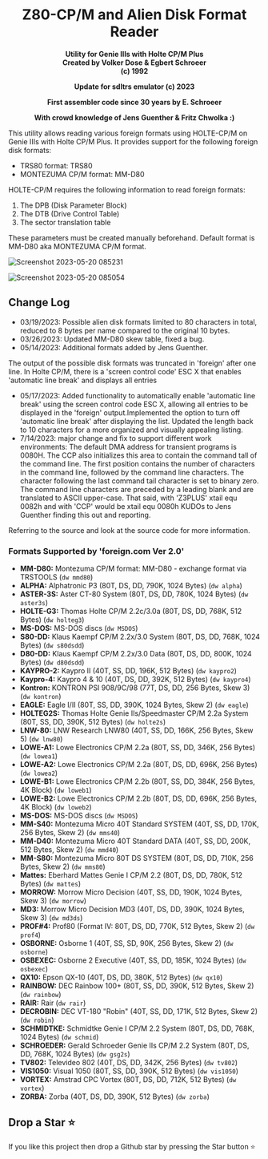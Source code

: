 <div align="center">

# Z80-CP/M and Alien Disk Format Reader

**Utility for Genie IIIs with Holte CP/M Plus**\
**Created by Volker Dose & Egbert Schroeer**\
**(c) 1992**

**Update for sdltrs emulator (c) 2023**

**First assembler code since 30 years by E. Schroeer**

**With crowd knowledge of Jens Guenther & Fritz Chwolka :)**

</div>

This utility allows reading various foreign formats using HOLTE-CP/M on Genie IIIs with Holte CP/M Plus. It provides support for the following foreign disk formats:

- TRS80 format: TRS80
- MONTEZUMA CP/M format: MM-D80

HOLTE-CP/M requires the following information to read foreign formats:

1. The DPB (Disk Parameter Block)
2. The DTB (Drive Control Table)
3. The sector translation table

These parameters must be created manually beforehand.
Default format is MM-D80 aka MONTEZUMA CP/M format.

![Screenshot 2023-05-20 085231](https://github.com/Egbert-Azure/Z80-CP-M-format-reader/assets/55332675/fdabdd6e-a530-444a-bb07-06de9e116463)

![Screenshot 2023-05-20 085054](https://github.com/Egbert-Azure/Z80-CP-M-format-reader/assets/55332675/4bf05a34-fb91-4186-9c38-c7e0487ab310)

## Change Log

- 03/19/2023: Possible alien disk formats limited to 80 characters in total, reduced to 8 bytes per name compared to the original 10 bytes.
- 03/26/2023: Updated MM-D80 skew table, fixed a bug.
- 05/14/2023: Additional formats added by Jens Guenther.

The output of the possible disk formats was truncated in 'foreign' after one line. In Holte CP/M, there is a 'screen control code' ESC X that enables 'automatic line break' and displays all entries

- 05/17/2023: Added functionality to automatically enable 'automatic line break' using the screen control code ESC X, allowing all entries to be displayed in the 'foreign' output.Implemented the option to turn off 'automatic line break' after displaying the list. Updated the length back to 10 characters for a more organized and visually appealing listing.
- 7/14/2023: major change and fix to support different work environments:
  The default DMA address for transient programs is 0080H. The CCP also initializes this area to contain the command tall of the command line. The first position contains the number of characters in the command line, followed by the command line  characters. The character following the last command tail character is set to binary zero. The command line characters are preceded by a leading blank and are translated to ASCII upper-case.
  That said, with 'Z3PLUS' xtail  equ 0082h and with 'CCP' would be xtail  equ 0080h
  KUDOs to Jens Guenther finding this out and reporting.
  
Referring to the source and look at the source code for more information.

### Formats Supported by 'foreign.com Ver 2.0'

- **MM-D80:** Montezuma CP/M format: MM-D80 - exchange format via TRSTOOLS (`dw mmd80`)
- **ALPHA:** Alphatronic P3 (80T, DS, DD, 790K, 1024 Bytes) (`dw alpha`)
- **ASTER-3S:** Aster CT-80 System (80T, DS, DD, 780K, 1024 Bytes) (`dw aster3s`)
- **HOLTE-G3:** Thomas Holte CP/M 2.2c/3.0a (80T, DS, DD, 768K, 512 Bytes) (`dw holteg3`)
- **MS-DOS:** MS-DOS discs (`dw MSDOS`)
- **S80-DD:** Klaus Kaempf CP/M 2.2x/3.0 System (80T, DS, DD, 768K, 1024 Bytes) (`dw s80dsdd`)
- **D80-DD:** Klaus Kaempf CP/M 2.2x/3.0 Data (80T, DS, DD, 800K, 1024 Bytes) (`dw d80dsdd`)
- **KAYPRO-2:** Kaypro II (40T, SS, DD, 196K, 512 Bytes) (`dw kaypro2`)
- **Kaypro-4:** Kaypro 4 & 10 (40T, DS, DD, 392K, 512 Bytes) (`dw kaypro4`)
- **Kontron:** KONTRON PSI 908/9C/98 (77T, DS, DD, 256 Bytes, Skew 3) (`dw kontron`)
- **EAGLE:** Eagle I/II (80T, SS, DD, 390K, 1024 Bytes, Skew 2) (`dw eagle`)
- **HOLTEG2S:** Thomas Holte Genie IIs/Speedmaster CP/M 2.2a System (80T, SS, DD, 390K, 512 Bytes) (`dw holte2s`)
- **LNW-80:** LNW Research LNW80 (40T, SS, DD, 166K, 256 Bytes, Skew 5) (`dw lnw80`)
- **LOWE-A1:** Lowe Electronics CP/M 2.2a (80T, SS, DD, 346K, 256 Bytes) (`dw lowea1`)
- **LOWE-A2:** Lowe Electronics CP/M 2.2a (80T, DS, DD, 696K, 256 Bytes) (`dw lowea2`)
- **LOWE-B1:** Lowe Electronics CP/M 2.2b (80T, SS, DD, 384K, 256 Bytes, 4K Block) (`dw loweb1`)
- **LOWE-B2:** Lowe Electronics CP/M 2.2b (80T, DS, DD, 696K, 256 Bytes, 4K Block) (`dw loweb2`)
- **MS-DOS:** MS-DOS discs (`dw MSDOS`)
- **MM-S40:** Montezuma Micro 40T Standard SYSTEM (40T, SS, DD, 170K, 256 Bytes, Skew 2) (`dw mms40`)
- **MM-D40:** Montezuma Micro 40T Standard DATA (40T, SS, DD, 200K, 512 Bytes, Skew 2) (`dw mmd40`)
- **MM-S80:** Montezuma Micro 80T DS SYSTEM (80T, DS, DD, 710K, 256 Bytes, Skew 2) (`dw mms80`)
- **Mattes:** Eberhard Mattes Genie I CP/M 2.2 (80T, DS, DD, 780K, 512 Bytes) (`dw mattes`)
- **MORROW:** Morrow Micro Decision (40T, SS, DD, 190K, 1024 Bytes, Skew 3) (`dw morrow`)
- **MD3:** Morrow Micro Decision MD3 (40T, DS, DD, 390K, 1024 Bytes, Skew 3) (`dw md3ds`)
- **PROF#4:** Prof80 (Format IV: 80T, DS, DD, 770K, 512 Bytes, Skew 2) (`dw prof4`)
- **OSBORNE:** Osborne 1 (40T, SS, SD, 90K, 256 Bytes, Skew 2) (`dw osborne`)
- **OSBEXEC:** Osborne 2 Executive (40T, SS, DD, 185K, 1024 Bytes) (`dw osbexec`)
- **QX10:** Epson QX-10 (40T, DS, DD, 380K, 512 Bytes) (`dw qx10`)
- **RAINBOW:** DEC Rainbow 100+ (80T, SS, DD, 390K, 512 Bytes, Skew 2) (`dw rainbow`)
- **RAIR:** Rair (`dw rair`)
- **DECROBIN:** DEC VT-180 "Robin" (40T, SS, DD, 171K, 512 Bytes, Skew 2) (`dw robin`)
- **SCHMIDTKE:** Schmidtke Genie I CP/M 2.2 System (80T, DS, DD, 768K, 1024 Bytes) (`dw schmid`)
- **SCHROEDER:** Gerald Schroeder Genie IIs CP/M 2.2 System (80T, DS, DD, 768K, 1024 Bytes) (`dw gsg2s`)
- **TV802:** Televideo 802 (40T, DS, DD, 342K, 256 Bytes) (`dw tv802`)
- **VIS1050:** Visual 1050 (80T, SS, DD, 390K, 512 Bytes) (`dw vis1050`)
- **VORTEX:** Amstrad CPC Vortex (80T, DS, DD, 712K, 512 Bytes) (`dw vortex`)
- **ZORBA:** Zorba (40T, DS, DD, 390K, 512 Bytes) (`dw zorba`)

## Drop a Star ⭐

If you like this project then drop a Github star by pressing the Star button ⭐
